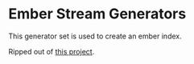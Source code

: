 Ember Stream Generators
==============================

This generator set is used to create an ember index.

Ripped out of [this project](https://github.com/rpflorence/loom-ember).